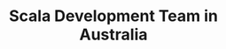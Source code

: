 ---
title: Scala Development Team in Australia
permalink: /landings/scala-developer-australia
technology: Scala
location: Australia
---